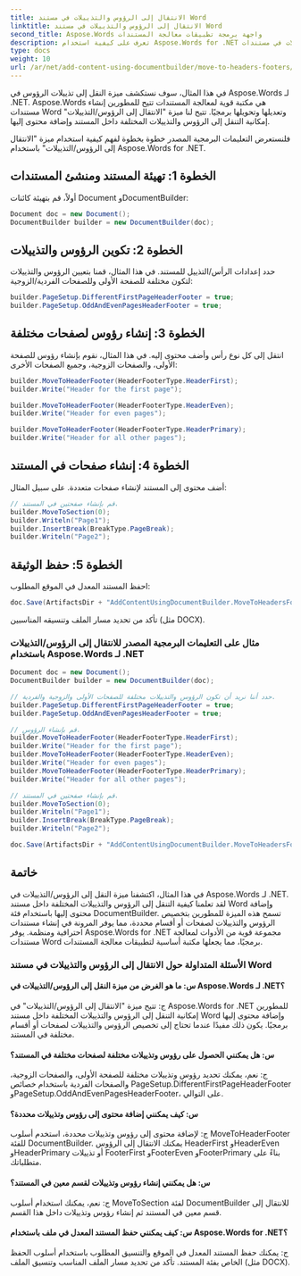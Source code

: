```yaml
---
title: الانتقال إلى الرؤوس والتذييلات في مستند Word
linktitle: الانتقال إلى الرؤوس والتذييلات في مستند Word
second_title: Aspose.Words واجهة برمجة تطبيقات معالجة المستندات
description: تعرف على كيفية استخدام Aspose.Words for .NET للتنقل وتعديل الرؤوس والتذييلات في مستندات Word باستخدام هذا الدليل التفصيلي خطوة بخطوة.
type: docs
weight: 10
url: /ar/net/add-content-using-documentbuilder/move-to-headers-footers/
---
```

في هذا المثال، سوف نستكشف ميزة النقل إلى تذييلات الرؤوس في Aspose.Words لـ .NET. Aspose.Words هي مكتبة قوية لمعالجة المستندات تتيح للمطورين إنشاء مستندات Word وتعديلها وتحويلها برمجيًا. تتيح لنا ميزة "الانتقال إلى الرؤوس/التذييلات" إمكانية التنقل إلى الرؤوس والتذييلات المختلفة داخل المستند وإضافة محتوى إليها.

فلنستعرض التعليمات البرمجية المصدر خطوة بخطوة لفهم كيفية استخدام ميزة "الانتقال إلى الرؤوس/التذييلات" باستخدام Aspose.Words for .NET.

## الخطوة 1: تهيئة المستند ومنشئ المستندات

أولاً، قم بتهيئة كائنات Document وDocumentBuilder:

```csharp
Document doc = new Document();
DocumentBuilder builder = new DocumentBuilder(doc);
```

## الخطوة 2: تكوين الرؤوس والتذييلات

حدد إعدادات الرأس/التذييل للمستند. في هذا المثال، قمنا بتعيين الرؤوس والتذييلات لتكون مختلفة للصفحة الأولى وللصفحات الفردية/الزوجية:

```csharp
builder.PageSetup.DifferentFirstPageHeaderFooter = true;
builder.PageSetup.OddAndEvenPagesHeaderFooter = true;
```

## الخطوة 3: إنشاء رؤوس لصفحات مختلفة

انتقل إلى كل نوع رأس وأضف محتوى إليه. في هذا المثال، نقوم بإنشاء رؤوس للصفحة الأولى، والصفحات الزوجية، وجميع الصفحات الأخرى:

```csharp
builder.MoveToHeaderFooter(HeaderFooterType.HeaderFirst);
builder.Write("Header for the first page");

builder.MoveToHeaderFooter(HeaderFooterType.HeaderEven);
builder.Write("Header for even pages");

builder.MoveToHeaderFooter(HeaderFooterType.HeaderPrimary);
builder.Write("Header for all other pages");
```

## الخطوة 4: إنشاء صفحات في المستند
أضف محتوى إلى المستند لإنشاء صفحات متعددة. على سبيل المثال:

```csharp
// قم بإنشاء صفحتين في المستند.
builder.MoveToSection(0);
builder.Writeln("Page1");
builder.InsertBreak(BreakType.PageBreak);
builder.Writeln("Page2");
```
## الخطوة 5: حفظ الوثيقة

احفظ المستند المعدل في الموقع المطلوب:

```csharp
doc.Save(ArtifactsDir + "AddContentUsingDocumentBuilder.MoveToHeadersFooters.docx");
```

تأكد من تحديد مسار الملف وتنسيقه المناسبين (مثل DOCX).

### مثال على التعليمات البرمجية المصدر للانتقال إلى الرؤوس/التذييلات باستخدام Aspose.Words لـ .NET

```csharp
Document doc = new Document();
DocumentBuilder builder = new DocumentBuilder(doc);

// حدد أننا نريد أن تكون الرؤوس والتذييلات مختلفة للصفحات الأولى والزوجية والفردية.
builder.PageSetup.DifferentFirstPageHeaderFooter = true;
builder.PageSetup.OddAndEvenPagesHeaderFooter = true;

// قم بإنشاء الرؤوس.
builder.MoveToHeaderFooter(HeaderFooterType.HeaderFirst);
builder.Write("Header for the first page");
builder.MoveToHeaderFooter(HeaderFooterType.HeaderEven);
builder.Write("Header for even pages");
builder.MoveToHeaderFooter(HeaderFooterType.HeaderPrimary);
builder.Write("Header for all other pages");

// قم بإنشاء صفحتين في المستند.
builder.MoveToSection(0);
builder.Writeln("Page1");
builder.InsertBreak(BreakType.PageBreak);
builder.Writeln("Page2");

doc.Save(ArtifactsDir + "AddContentUsingDocumentBuilder.MoveToHeadersFooters.docx");
```

## خاتمة

في هذا المثال، اكتشفنا ميزة النقل إلى الرؤوس/التذييلات في Aspose.Words لـ .NET. لقد تعلمنا كيفية التنقل إلى الرؤوس والتذييلات المختلفة داخل مستند Word وإضافة محتوى إليها باستخدام فئة DocumentBuilder. تسمح هذه الميزة للمطورين بتخصيص الرؤوس والتذييلات لصفحات أو أقسام محددة، مما يوفر المرونة في إنشاء مستندات احترافية ومنظمة. يوفر Aspose.Words for .NET مجموعة قوية من الأدوات لمعالجة مستندات Word برمجيًا، مما يجعلها مكتبة أساسية لتطبيقات معالجة المستندات.

### الأسئلة المتداولة حول الانتقال إلى الرؤوس والتذييلات في مستند Word

#### س: ما هو الغرض من ميزة النقل إلى الرؤوس/التذييلات في Aspose.Words لـ .NET؟

ج: تتيح ميزة "الانتقال إلى الرؤوس/التذييلات" في Aspose.Words for .NET للمطورين إمكانية التنقل إلى الرؤوس والتذييلات المختلفة داخل مستند Word وإضافة محتوى إليها برمجيًا. يكون ذلك مفيدًا عندما تحتاج إلى تخصيص الرؤوس والتذييلات لصفحات أو أقسام مختلفة في المستند.

#### س: هل يمكنني الحصول على رؤوس وتذييلات مختلفة لصفحات مختلفة في المستند؟

ج: نعم، يمكنك تحديد رؤوس وتذييلات مختلفة للصفحة الأولى، والصفحات الزوجية، والصفحات الفردية باستخدام خصائص PageSetup.DifferentFirstPageHeaderFooter وPageSetup.OddAndEvenPagesHeaderFooter، على التوالي.

#### س: كيف يمكنني إضافة محتوى إلى رؤوس وتذييلات محددة؟

ج: لإضافة محتوى إلى رؤوس وتذييلات محددة، استخدم أسلوب MoveToHeaderFooter للفئة DocumentBuilder. يمكنك الانتقال إلى الرؤوس HeaderFirst وHeaderEven وHeaderPrimary أو تذييلات FooterFirst وFooterEven وFooterPrimary بناءً على متطلباتك.

#### س: هل يمكنني إنشاء رؤوس وتذييلات لقسم معين في المستند؟

ج: نعم، يمكنك استخدام أسلوب MoveToSection لفئة DocumentBuilder للانتقال إلى قسم معين في المستند ثم إنشاء رؤوس وتذييلات داخل هذا القسم.

#### س: كيف يمكنني حفظ المستند المعدل في ملف باستخدام Aspose.Words for .NET؟

ج: يمكنك حفظ المستند المعدل في الموقع والتنسيق المطلوب باستخدام أسلوب الحفظ الخاص بفئة المستند. تأكد من تحديد مسار الملف المناسب وتنسيق الملف (مثل DOCX).